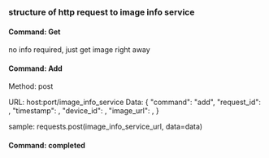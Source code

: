 


### structure of http request to image info service
#### Command: Get
no info required, just get image right away

#### Command: Add
Method: post

URL: host:port/image_info_service
Data:
{
    "command": "add",
    "request_id": ,
    "timestamp": ,
    "device_id": ,
    "image_url": ,
} 

sample: requests.post(image_info_service_url, data=data)

#### Command: completed
